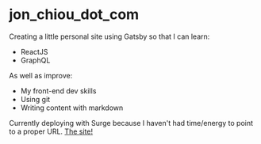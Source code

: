 # jon_chiou_dot_com

Creating a little personal site using Gatsby so that I can learn:

* ReactJS
* GraphQL

As well as improve:

* My front-end dev skills 
* Using git
* Writing content with markdown

Currently deploying with Surge because I haven't had time/energy to point to a proper URL.
[The site!](https://jonchiou.surge.sh/)
